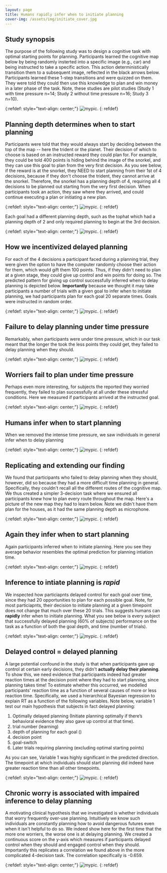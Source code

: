 ```yaml
---
layout: page
title: Humans rapidly infer when to initiate planning
cover-img: /assets/img/initiate_cover.jpg
---
```


## Study synopsis

The purpose of the following study was to design a cognitive task with optimal starting points for planning. Participants learned the cognitive map below by being randomly insterted into a specific image (e.g., car) and being instructed to take a specific action. This action deterministically transition them to a subsequent image, reflected in the black arrows below. Participants learned these 1-step transitions and were quizzed on them. They were told they could then use this knowledge to plan and win money in a later phase of the task. Note, these studies are pilot studies (Study 1 with time pressure n=14; Study 2 without time pressure n=16; Study 3 n=10).

{:refdef: style="text-align: center;"}
![mypic](assets/img/4steptask.png). 
{: refdef}

## Planning depth determines when to start planning

Participants were told that they would always start by deciding between the top of the map -- here the trident or the planet. Their decision of which to choose is based on an instructed reward they could plan for. For example, they could be told 400 points is hiding behind the image of the snorkel, and they can use this goal to plan from the very first decision. As you see below, if the reward is at the snorkel, they NEED to start planning from their 1st of 4 decisions, because if they don't choose the trident, they cannot arrive at the snorkel. Therefore, the snorkel has a planning depth of 4, requiring all 4 decisions to be planned out starting from the very first decision. When participants took an action, they saw where they arrived, and could continue executing a plan or initiating a new plan.

{:refdef: style="text-align: center;"}
![mypic](assets/img/snorkel.png). 
{: refdef}

Each goal had a different planning depth, such as the tophat which had a planning depth of 2 and only required planning to begin at the 3rd decision.

{:refdef: style="text-align: center;"}
![mypic](assets/img/tophat.png). 
{: refdef}

## How we incentivized delayed planning

For each of the 4 decisions a participant faced during a planning trial, they were given the option to have the computer randomly choose their action for them, which would gift them 100 points. Thus, if they didn't need to plan at a given stage, they could give up control and win points for doing so. The predicted pattern for giving up control successfully inferred when to delay planning is depicted below. **Importantly** because we thought it may take participants a number of trials with a given goal to infer when to initiate planning, we had participants plan for each goal 20 separate times. Goals were instructed in random order. 

{:refdef: style="text-align: center;"}
![mypic](assets/img/perfect_4step.png). 
{: refdef}

## Failure to delay planning under time pressure

Remarkably, when participants were under time pressure, which in our task meant that the longer the took the less points they could get, they failed to delay planning when they should.

{:refdef: style="text-align: center;"}
![mypic](assets/img/failure_timepressure.png). 
{: refdef}

## Worriers fail to plan under time pressure

Perhaps even more interesting, for subjects the reported they worried frequently, they failed to plan successfully at all under these stressful conditions. Here we measured if participants arrived at the instructed goal.

{:refdef: style="text-align: center;"}
![mypic](assets/img/worriers_fail.png). 
{: refdef}

## Humans infer when to start planning

When we removed the intense time pressure, we saw individuals in general infer when to delay planning

{:refdef: style="text-align: center;"}
![mypic](assets/img/success_4step.png). 
{: refdef}

## Replicating and extending our finding

We found that participants who failed to delay planning when they should, however, did so because they had a more difficult time planning in general. Specifically, they couldn't recall all the different routes of the cognitive map. We thus created a simpler 3-decision task where we ensured all participants knew how to plan every route throughout the map. Here's a picture of the new map they had to learn below. Note we didn't have them plan for the houses, as it had the same planning depth as microphone.

{:refdef: style="text-align: center;"}
![mypic](assets/img/3step_task.png). 
{: refdef}

## Again they infer when to start planning

Again participants inferred when to initiate planning. Here you see they average behavior resembles the optimal prediction for planning intiation time. 

{:refdef: style="text-align: center;"}
![mypic](assets/img/success_3step.png). 
{: refdef}

## Inference to intiate planning is *rapid*

We inspected how particiapnts delayed control for each goal over time, since they had 20 opportunities to plan for each possible goal. Note, for most particiapnts, their decision to initiate planning at a given timepoint does not change that much over these 20 trials. This suggests humans can **rapidly** infer when to initiate planning. What you see below is every subject that successfully delayed planning (60% of subjects) performance on the task as a function of both the goal depth, and time (number of trials).

{:refdef: style="text-align: center;"}
![mypic](assets/img/all_subjects_whodelayed.png). 
{: refdef}

## Delayed control = delayed planning

A large potential confound in the study is that when participants gave up control at certain early decisions, they didn't **actually delay their planning**. To show this, we need evidence that participants indeed had greater reaction times at the decision point where they had to start planning, since planning takes time! To estimate whether this occurred, we modelled participants' reaction time as a function of several causes of more or less reaction time. Specifically, we used a hierarchical Bayesian regression to explain RT as a function of the following variables. Note below, variable 1 test our main hypothesis that subjects in fact delayed planning:

1. Optimally delayed planning (Initiate planning optimally if there’s behavioral evidence they also gave up control at that time).
2. trial number (learning)
3. depth of planning for each goal ()
4. decision point 
5. goal-switch 
6. Later trials requiring planning (excluding optimal starting points)

As you can see, Variable 1 was highly significant in the predicted direction. The timepoint at which individuals should start planning did indeed have greater reaction time than all other timepoints. 

{:refdef: style="text-align: center;"}
![mypic](assets/img/RT_3step.png). 
{: refdef}

## Chronic worry is associated with impaired inference to delay planning 

A motivating clinical hypothesis that we investigated is whether individuals that worry frequently over-use planning. Intuitively we know such individuals are constantly planning how to avoid dangerous futures even when it isn't helpful to do so. We indeed show here for the first time that the more one worriers, the worse one is at delaying planning. We created a continuous score on the y-axis which measures if participants delayed control when they should and engaged control when they should. Importantly this replicates a correlation we found above in the more complicated 4-decision task. The correlation specifically is -0.659.

{:refdef: style="text-align: center;"}
![mypic](assets/img/worry_correlation.png). 
{: refdef}